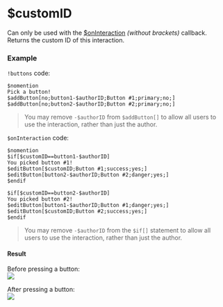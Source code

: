 # $customID
Can only be used with the [$onInteraction](./callbacks/onInteraction.md) *(without brackets)* callback. Returns the custom ID of this interaction.

### Example
`!buttons` code:
```
$nomention
Pick a button!
$addButton[no;button1-$authorID;Button #1;primary;no;]
$addButton[no;button2-$authorID;Button #2;primary;no;]
```
> You may remove `-$authorID` from `$addButton[]` to allow all users to use the interaction, rather than just the author.

`$onInteraction` code:
```
$nomention
$if[$customID==button1-$authorID]
You picked button #1!
$editButton[$customID;Button #1;success;yes;]
$editButton[button2-$authorID;Button #2;danger;yes;]
$endif

$if[$customID==button2-$authorID]
You picked button #2!
$editButton[button1-$authorID;Button #1;danger;yes;]
$editButton[$customID;Button #2;success;yes;]
$endif
```
> You may remove `-$authorID` from the `$if[]` statement to allow all users to use the interaction, rather than just the author.

#### Result
Before pressing a button:\
![](https://user-images.githubusercontent.com/69215413/131228448-75afbbbd-3ac6-4348-8ebd-9e7661bf82df.png)

After pressing a button:\
![](https://user-images.githubusercontent.com/69215413/131228494-33298b23-b5e0-47af-b5f5-77e5ea864815.png)